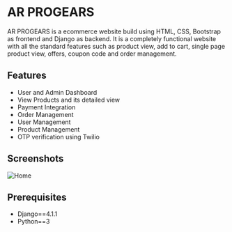 ﻿# AR PROGEARS
AR PROGEARS is a ecommerce website build using HTML, CSS, Bootstrap as frontend and Django as backend. It is a completely functional website with all the standard features such as product view, add to cart, single page product view, offers, coupon code and order management.
## Features

* User and Admin Dashboard
* View Products and its detailed view
* Payment Integration
* Order Management 
* User Management
* Product Management
* OTP verification using Twilio

## Screenshots

![Home](https://soorajar.cf/static/media/arprogears.3125a856deccdd173427.jpg)

## Prerequisites

* Django==4.1.1
* Python==3
